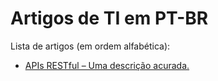 # Artigos de TI em PT-BR

Lista de artigos (em ordem alfabética):

- [APIs RESTful – Uma descrição acurada.](artigos/APIs%20RESTful%20%E2%80%93%C2%A0Uma%20descri%C3%A7%C3%A3o%20acurada.md)
